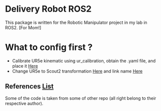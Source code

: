 # Delivery Robot ROS2
This package is written for the Robotic Manipulator project in my lab in ROS2. [For Mom!]

# What to config first ?
- Calibrate UR5e kinematic using ur_calibration, obtain the .yaml file, and place it [Here](./aljnu_description/config/ur5e/default_kinematics.yaml)
- Change UR5e to Scout2 transformation [Here](./aljnu_description/urdf/ur5e/ur.urdf.xacro#L98) and link name [Here](./aljnu_description/urdf/ur5e/ur.urdf.xacro#L64)

## References [List](./doc/)
Some of the code is taken from some of other repo (all right belong to their respective author).